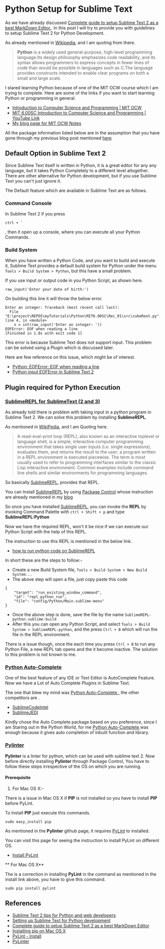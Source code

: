 # Python Setup for Sublime Text #

As we have already discussed [Complete guide to setup Sublime Text 2 as a best MarkDown Editor.](http://archerimagine.wordpress.com/2014/05/29/complete-guide-to-setup-sublime-text-2-as-a-best-markdown-editor/). In this post I will try to provide you with guidelines to setup Sublime Text 2 for Python Development.

As already mentioned in [Wikipedia](http://en.wikipedia.org/wiki/Python_%28programming_language%29), and I am quoting from there. 

> **Python** is a widely used general-purpose, high-level programming language.Its design philosophy emphasizes code readability, and its syntax allows programmers to express concepts in fewer lines of code than would be possible in languages such as C.The language provides constructs intended to enable clear programs on both a small and large scale.

I stared learning Python because of one of the MIT OCW course which I am trying to complete. Here are some of the links if you want to start learning Python or programming in general.

* [Introduction to Computer Science and Programming | MIT OCW](http://ocw.mit.edu/courses/electrical-engineering-and-computer-science/6-00sc-introduction-to-computer-science-and-programming-spring-2011/)
* [MIT 6.00SC Introduction to Computer Science and Programming | YouTube Link](https://www.youtube.com/course?list=ECB2BE3D6CA77BB8F7)
* [My blog page for MIT OCW Notes](http://archerimagine.wordpress.com/mit-ocw-computer-science/)

All the package information listed below are in the assumption that you have gone through my previous blog post mentioned [here](http://archerimagine.wordpress.com/2014/05/29/complete-guide-to-setup-sublime-text-2-as-a-best-markdown-editor/)

## Default Option in Sublime Text 2 ##
Since Sublime Text itself is written in Python, it is a great editor for any any language, but it takes Python Completely to a different level altogether. There are other alternative for Python development, but if you use Sublime Text you can't just ignore it.

The Default feature which are available in Sublime Text are as follows.

### Command Console ###
In Sublime Text 2 if you press 
````
ctrl + `
````
, then it open up a console, where you can execute all your Python Commands.

### Build System ###
When you have written a Python Code, and you want to build and execute it, Sublime Text provides a default build system for Python under the menu `Tools > Build System > Python`, but this have a small problem.

If you use input or output code in you Python Script, as shown here.  

````
raw_input('Enter your date of birth:')
````

On building this line it will throw the below error.
````
Enter an integer: Traceback (most recent call last):
  File "E:\project\REPOS\myTutorials\Python\MIT6.00SC\Rec_01\src\cubeRoot.py", line 4, in <module>
    x = int(raw_input('Enter an integer: '))
EOFError: EOF when reading a line
[Finished in 1.8s with exit code 1]
````

This error is because Sublime Text does not support input. This problem can be solved using a Plugin which is discussed later.

Here are few reference on this issue, which might be of interest.  

* [Python: EOFError: EOF when reading a line](http://stackoverflow.com/questions/17758782/python-eoferror-eof-when-reading-a-line)
* [Python input EOFError in Sublime Text 2](http://www.bestpythonide.com/python-input-eoferror-in-sublime-text-2.html)


## Plugin required for Python Execution ##

### [SublimeREPL for SublimeText (2 and 3)](https://github.com/wuub/SublimeREPL) ###

As already told there is problem with taking input in a python program in Sublime Text 2. We can solve this problem by installing **SublimeREPL**.

As mentioned in [WikiPedia](http://en.wikipedia.org/wiki/Read%E2%80%93eval%E2%80%93print_loop), and I am Quoting here.  

> A read-eval-print loop (REPL), also known as an interactive toplevel or language shell, is a simple, interactive computer programming environment that takes single user inputs (i.e. single expressions), evaluates them, and returns the result to the user; a program written in a REPL environment is executed piecewise. The term is most usually used to refer to programming interfaces similar to the classic Lisp interactive environment. Common examples include command line shells and similar environments for programming languages.

So basically [SublimeREPL](https://github.com/wuub/SublimeREPL), provides that REPL. 

You can Install [SublimeREPL](https://github.com/wuub/SublimeREPL) by using [Package Control](https://sublime.wbond.net/) whose instruction are already mentioned in my [blog](http://archerimagine.wordpress.com/2014/05/29/complete-guide-to-setup-sublime-text-2-as-a-best-markdown-editor/)

So once you have installed [SublimeREPL](https://github.com/wuub/SublimeREPL), you can invoke the **REPL** by invoking Command Palette with `ctrl + Shift + p` and type **SublimeREPL:Python**

Now we have the required REPL, won't it be nice if we can execute our Python Script with the help of this REPL.

The instruction to use this REPL is mentioned in the below link.
* [how to run python code on SublimeREPL](http://stackoverflow.com/a/23722631)

In short these are the steps to follow:- 

* Create a new Build System file, `Tools > Build System > New Build System...`
* The above step will open a file, just copy paste this code

````
{
    "target": "run_existing_window_command", 
    "id": "repl_python_run",
    "file": "config/Python/Main.sublime-menu"
}
````
* Once the above step is done, save the file by the name `SublimeREPL-python.sublime-build`
* After this you can open any Python Script, and select `Tools > Build System > SublimeREPL-python`, and the press `Ctrl + B` which will run the file in the REPL environment.

There is a issue though, once the each time you press `Ctrl + B` to run any Python File, a new REPL tab opens and the it become inactive. The solution to this problem is not known to me.

### [Python Auto-Complete ](https://sublime.wbond.net/packages/Python%20Auto-Complete) ###

One of the best feature of any IDE or Text Editor is AutoComplete Feature. Now we have a Lot of Auto Complete Plugins in Sublime Text. 

The one that blew my mind was [Python Auto-Complete ](https://sublime.wbond.net/packages/Python%20Auto-Complete), the other competitors are .

* [SublimeCodeIntel](https://github.com/SublimeCodeIntel/SublimeCodeIntel)
* [SublimeJEDI](https://github.com/srusskih/SublimeJEDI)

Kindly chose the Auto Complete package based on you preference, since I am Staring out in the Python World, for me [Python Auto-Complete ](https://sublime.wbond.net/packages/Python%20Auto-Complete) was enough because it gives auto completion of inbuilt function and library. 


### [Pylinter](https://github.com/biermeester/Pylinter) ###

**Pylinter** is a linter for python, which can be used with sublime text 2. Now before directly installing **Pylinter** through Package Control, You have to follow these steps irrespective of the OS on which you are running.

#### Prerequisite ####

1. For Mac OS X:-

There is a issue in Mac OS X if **PIP** is not installed so you have to install **PIP** before PyLint.

To Install **PIP** just execute this commands.

````
sudo easy_install pip
````

As mentioned in the **Pylinter** github page, it requires [PyLint](http://www.pylint.org/#install) to installed.

You can visit this page for seeing the instruction to install PyLint on different OS.

* [Install PyLint](http://www.pylint.org/#install)

** For Mac OS X**

The is a correction in installing **PyLint** in the command as mentioned in the install link above, you have to give this command.

````
sudo pip install pylint
````


## References ##
* [Sublime Text 2 tips for Python and web developers](http://opensourcehacker.com/2012/05/11/sublime-text-2-tips-for-python-and-web-developers/)
* [Setting up Sublime Text for Python development ](http://dbader.org/blog/setting-up-sublime-text-for-python-development)
* [Complete guide to setup Sublime Text 2 as a best MarkDown Editor ](http://archerimagine.wordpress.com/2014/05/29/complete-guide-to-setup-sublime-text-2-as-a-best-markdown-editor/)
* [Installing pip on Mac OS X](http://stackoverflow.com/questions/17271319/installing-pip-on-mac-os-x)
* [PyLint - Install ](http://www.pylint.org/#install)
* [PyLinter](https://github.com/biermeester/Pylinter)



